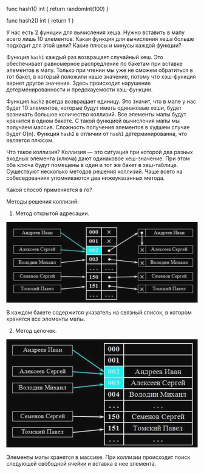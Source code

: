 func hash1() int {
	return randomInt(100)
}

func hash2() int {
	return 1
}

У нас есть 2 функции для вычисления хеша. Нужно вставить в мапу всего лишь 10 элементов.
Какая функция для вычисления хеша больше подходит для этой цели? Какие плюсы и минусы каждой функции?

Функция `hash1` каждый раз возвращает случайный хеш. Это обеспечивает равномерное распредление по бакетам при вставке элементов в мапу. Только при чтении мы уже не сможем обратиться в тот бакет, в который положили наше значение, потому что хэш-функция вернет другое значение. Здесь происходит нарушение детерменированности и предскауемости хэш-функции.

Функция `hash2` всегда возвращает единицу. Это значит, что в мапе у нас будет 10 элементов, которые будут иметь одинаковые хеши, будет возникать большое количество коллизий. Все элементы мапы будут хранится в одном бакете. С такой функцией вычисления мапы мы получаем массив. Сложность получения элементов в худшем случае будет O(n). Функция `hash2` в отличии от `hash1` детерминированна, что является плюсом.

Что такое коллизия?
Коллизия — это ситуация при которой два разных входных элемента (ключа) дают одинаковое хеш-значение. При этом оба ключа будут помещены в один и тот же бакет в хеш-таблице. Существуют несколько методов решения коллизий. Чаще всего на собеседованиях упомниваются два нижеуказанных метода.

Какой способ применяется в го?

Методы решения коллизий:
1. Метод открытой адресации.

![open_addressing_method](images/open_addressing_method.png)

В каждом бакете содержится указатель на связный список, в котором хранятся все элементы мапы.

2. Метод цепочек.

![chain_method](images/chain_method.png)

Элементы мапы хранятся в массиве. При коллизии происходит поиск следующей свободной ячейки и вставка в нее элемента.